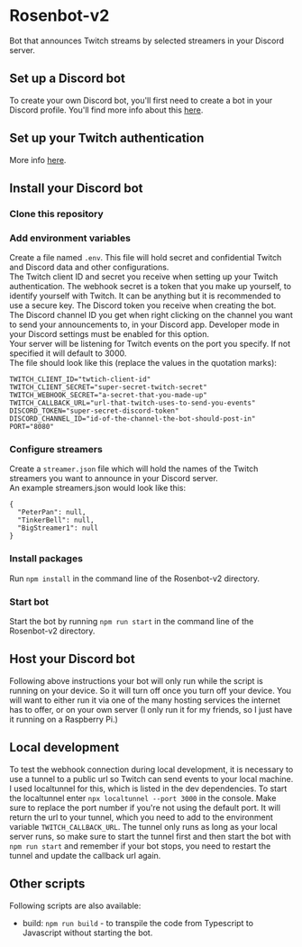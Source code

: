 # Rosenbot-v2

Bot that announces Twitch streams by selected streamers in your Discord server.

## Set up a Discord bot

To create your own Discord bot, you'll first need to create a bot in your Discord profile. You'll find more info about this [here](https://discord.com/developers/docs/intro).

## Set up your Twitch authentication

More info [here](https://dev.twitch.tv/docs/authentication).

## Install your Discord bot

### Clone this repository

### Add environment variables

Create a file named `.env`. This file will hold secret and confidential Twitch and Discord data and other configurations. \
The Twitch client ID and secret you receive when setting up your Twitch authentication. The webhook secret is a token that you make up yourself, to identify yourself with Twitch. It can be anything but it is recommended to use a secure key. The Discord token you receive when creating the bot. \
The Discord channel ID you get when right clicking on the channel you want to send your announcements to, in your Discord app. Developer mode in your Discord settings must be enabled for this option. \
Your server will be listening for Twitch events on the port you specify. If not specified it will default to 3000. \
The file should look like this (replace the values in the quotation marks):

```
TWITCH_CLIENT_ID="twtich-client-id"
TWITCH_CLIENT_SECRET="super-secret-twitch-secret"
TWITCH_WEBHOOK_SECRET="a-secret-that-you-made-up"
TWITCH_CALLBACK_URL="url-that-twitch-uses-to-send-you-events"
DISCORD_TOKEN="super-secret-discord-token"
DISCORD_CHANNEL_ID="id-of-the-channel-the-bot-should-post-in"
PORT="8080"
```

### Configure streamers

Create a `streamer.json` file which will hold the names of the Twitch streamers you want to announce in your Discord server.\
An example streamers.json would look like this:

```
{
  "PeterPan": null,
  "TinkerBell": null,
  "BigStreamer1": null
}
```

### Install packages

Run `npm install` in the command line of the Rosenbot-v2 directory.

### Start bot

Start the bot by running `npm run start` in the command line of the Rosenbot-v2 directory.

## Host your Discord bot

Following above instructions your bot will only run while the script is running on your device. So it will turn off once you turn off your device.
You will want to either run it via one of the many hosting services the internet has to offer, or on your own server (I only run it for my friends, so I just have it running on a Raspberry Pi.)

## Local development

To test the webhook connection during local development, it is necessary to use a tunnel to a public url so Twitch can send events to your local machine. I used localtunnel for this, which is listed in the dev dependencies. To start the localtunnel enter `npx localtunnel --port 3000` in the console. Make sure to replace the port number if you're not using the default port. It will return the url to your tunnel, which you need to add to the environment variable `TWITCH_CALLBACK_URL`. The tunnel only runs as long as your local server runs, so make sure to start the tunnel first and then start the bot with `npm run start` and remember if your bot stops, you need to restart the tunnel and update the callback url again.

## Other scripts

Following scripts are also available:

- build: `npm run build` - to transpile the code from Typescript to Javascript without starting the bot.
